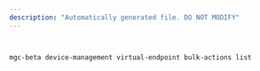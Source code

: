 ```yaml
---
description: "Automatically generated file. DO NOT MODIFY"
---
```


```bash


mgc-beta device-management virtual-endpoint bulk-actions list

```